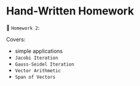 # Hand-Written Homework 

📁 `Homework 2`: 

Covers: 
* simple applications 
* `Jacobi Iteration`
* `Gauss-Seidel Iteration`
* `Vector Arithmetic`
* `Span of Vectors`
